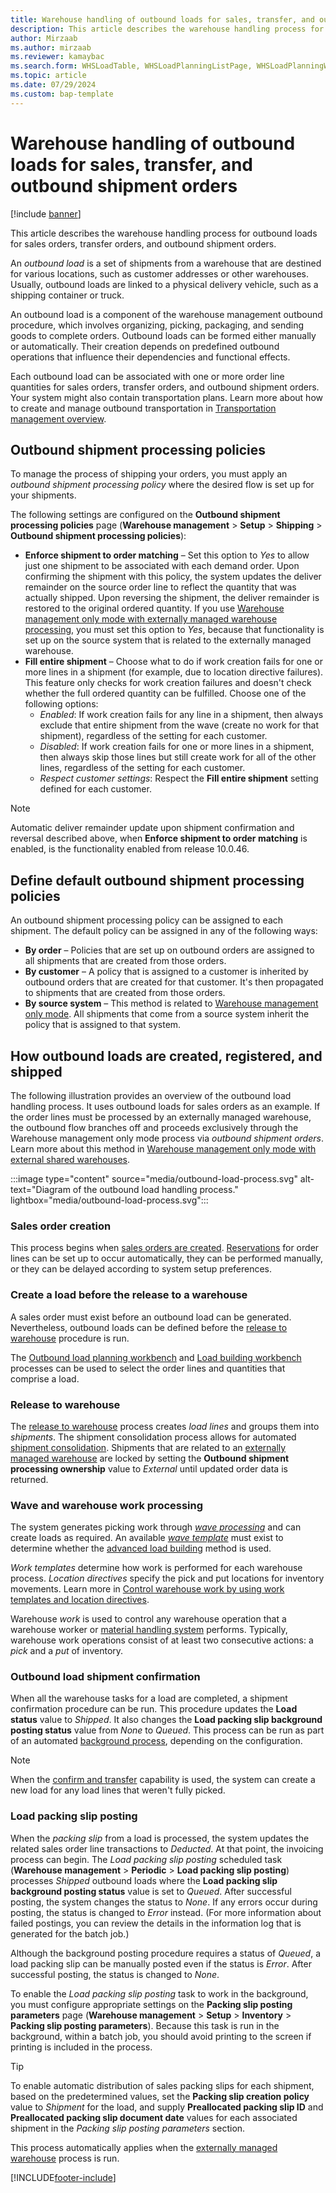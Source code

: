 ```yaml
---
title: Warehouse handling of outbound loads for sales, transfer, and outbound shipment orders
description: This article describes the warehouse handling process for outbound loads for sales, transfer, and outbound shipment orders.
author: Mirzaab
ms.author: mirzaab
ms.reviewer: kamaybac
ms.search.form: WHSLoadTable, WHSLoadPlanningListPage, WHSLoadPlanningWorkbench, WHSOutboundLoadPlanningWorkbench, WHSOutboundShipmentOrder, WHSPackingSlipPostingParameters, WHSShipPlanningListPage, WHSShipmentDetails, WHSWaveTemplateTable, WHSPostMethod, WHSWorkTemplateTable, WHSLocDirTable, WHSEWManagementSystem, InventLocations 
ms.topic: article
ms.date: 07/29/2024
ms.custom: bap-template
---
```


# Warehouse handling of outbound loads for sales, transfer, and outbound shipment orders

[!include [banner](../includes/banner.md)]

This article describes the warehouse handling process for outbound loads for sales orders, transfer orders, and outbound shipment orders.

An *outbound load* is a set of shipments from a warehouse that are destined for various locations, such as customer addresses or other warehouses. Usually, outbound loads are linked to a physical delivery vehicle, such as a shipping container or truck.

An outbound load is a component of the warehouse management outbound procedure, which involves organizing, picking, packaging, and sending goods to complete orders. Outbound loads can be formed either manually or automatically. Their creation depends on predefined outbound operations that influence their dependencies and functional effects.

Each outbound load can be associated with one or more order line quantities for sales orders, transfer orders, and outbound shipment orders. Your system might also contain transportation plans. Learn more about how to create and manage outbound transportation in [Transportation management overview](../transportation/transportation-management-overview.md).

## <a name="outbound-shipment-policies"></a>Outbound shipment processing policies

To manage the process of shipping your orders, you must apply an *outbound shipment processing policy* where the desired flow is set up for your shipments.

The following settings are configured on the **Outbound shipment processing policies** page (**Warehouse management** \> **Setup** \> **Shipping** \> **Outbound shipment processing policies**):

- **Enforce shipment to order matching** – Set this option to *Yes* to allow just one shipment to be associated with each demand order. Upon confirming the shipment with this policy, the system updates the deliver remainder on the source order line to reflect the quantity that was actually shipped. Upon reversing the shipment, the deliver remainder is restored to the original ordered quantity.
If you use [Warehouse management only mode with externally managed warehouse processing](wms-only-mode-external-shared-warehouse.md), you must set this option to *Yes*, because that functionality is set up on the source system that is related to the externally managed warehouse.
- **Fill entire shipment** – Choose what to do if work creation fails for one or more lines in a shipment (for example, due to location directive failures). This feature only checks for work creation failures and doesn't check whether the full ordered quantity can be fulfilled. Choose one of the following options:
    - *Enabled*: If work creation fails for any line in a shipment, then always exclude that entire shipment from the wave (create no work for that shipment), regardless of the setting for each customer.
    - *Disabled*: If work creation fails for one or more lines in a shipment, then always skip those lines but still create work for all of the other lines, regardless of the setting for each customer.
    - *Respect customer settings*: Respect the **Fill entire shipment** setting defined for each customer.

> [!NOTE]
> Automatic deliver remainder update upon shipment confirmation and reversal described above, when **Enforce shipment to order matching** is enabled, is the functionality enabled from release 10.0.46.

## Define default outbound shipment processing policies

An outbound shipment processing policy can be assigned to each shipment. The default policy can be assigned in any of the following ways:

- **By order** – Policies that are set up on outbound orders are assigned to all shipments that are created from those orders.
- **By customer** – A policy that is assigned to a customer is inherited by outbound orders that are created for that customer. It's then propagated to shipments that are created from those orders.
- **By source system** – This method is related to [Warehouse management only mode](wms-only-mode-overview.md). All shipments that come from a source system inherit the policy that is assigned to that system.

## How outbound loads are created, registered, and shipped

The following illustration provides an overview of the outbound load handling process. It uses outbound loads for sales orders as an example. If the order lines must be processed by an externally managed warehouse, the outbound flow branches off and proceeds exclusively through the Warehouse management only mode process via *outbound shipment orders*. Learn more about this method in [Warehouse management only mode with external shared warehouses](wms-only-mode-external-shared-warehouse.md).

:::image type="content" source="media/outbound-load-process.svg" alt-text="Diagram of the outbound load handling process." lightbox="media/outbound-load-process.svg":::

### Sales order creation

This process begins when [sales orders are created](../sales-marketing/tasks/create-sales-orders.md). [Reservations](../inventory/reserve-inventory-quantities.md) for order lines can be set up to occur automatically, they can be performed manually, or they can be delayed according to system setup preferences.

### Create a load before the release to a warehouse

A sales order must exist before an outbound load can be generated. Nevertheless, outbound loads can be defined before the [release to warehouse](#release-to-warehouse) procedure is run.

The [Outbound load planning workbench](tasks/use-load-planning-workbench-plan-loads-shipments.md) and [Load building workbench](../transportation/tasks/load-building-workbench.md) processes can be used to select the order lines and quantities that comprise a load.

### <a name="release-to-warehouse"></a>Release to warehouse

The [release to warehouse](release-to-warehouse-process.md) process creates *load lines* and groups them into *shipments*. The shipment consolidation process allows for automated [shipment consolidation](about-shipment-consolidation-policies.md). Shipments that are related to an [externally managed warehouse](wms-only-mode-external-shared-warehouse.md) are locked by setting the **Outbound shipment processing ownership** value to *External* until updated order data is returned.

### Wave and warehouse work processing

The system generates picking work through [*wave processing*](wave-processing.md) and can create loads as required. An available [*wave template*](wave-templates.md) must exist to determine whether the [advanced load building](advanced-load-building-during-wave.md) method is used.

*Work templates* determine how work is performed for each warehouse process. *Location directives* specify the pick and put locations for inventory movements. Learn more in [Control warehouse work by using work templates and location directives](control-warehouse-location-directives.md).

Warehouse *work* is used to control any warehouse operation that a warehouse worker or [material handling system](mhax.md) performs. Typically, warehouse work operations consist of at least two consecutive actions: a *pick* and a *put* of inventory.

### Outbound load shipment confirmation

When all the warehouse tasks for a load are completed, a shipment confirmation procedure can be run. This procedure updates the **Load status** value to *Shipped*. It also changes the **Load packing slip background posting status** value from *None* to *Queued*. This process can be run as part of an automated [background process](confirm-outbound-shipments-from-batch-jobs.md), depending on the configuration.

> [!NOTE]
> When the [confirm and transfer](confirm-and-transfer.md) capability is used, the system can create a new load for any load lines that weren't fully picked.

### <a name="load-packing-slip-posting"></a>Load packing slip posting

When the *packing slip* from a load is processed, the system updates the related sales order line transactions to *Deducted*. At that point, the invoicing process can begin. The *Load packing slip posting* scheduled task (**Warehouse management** \> **Periodic** \> **Load packing slip posting**) processes *Shipped* outbound loads where the **Load packing slip background posting status** value is set to *Queued*. After successful posting, the system changes the status to *None*. If any errors occur during posting, the status is changed to *Error* instead. (For more information about failed postings, you can review the details in the information log that is generated for the batch job.)

Although the background posting procedure requires a status of *Queued*, a load packing slip can be manually posted even if the status is *Error*. After successful posting, the status is changed to *None*.

To enable the *Load packing slip posting* task to work in the background, you must configure appropriate settings on the **Packing slip posting parameters** page (**Warehouse management** \> **Setup** \> **Inventory** \> **Packing slip posting parameters**). Because this task is run in the background, within a batch job, you should avoid printing to the screen if printing is included in the process.

> [!TIP]
> To enable automatic distribution of sales packing slips for each shipment, based on the predetermined values, set the **Packing slip creation policy** value to *Shipment* for the load, and supply **Preallocated packing slip ID** and **Preallocated packing slip document date** values for each associated shipment in the *Packing slip posting parameters* section.
>
> This process automatically applies when the [externally managed warehouse](wms-only-mode-external-shared-warehouse.md) process is run.

[!INCLUDE[footer-include](../../includes/footer-banner.md)]
